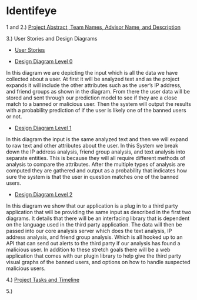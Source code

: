 # Identifeye 

1 and 2.) [Project Abstract, Team Names, Advisor Name, and Description](https://github.com/Identifeye/senior-design-assignments/blob/master/Project-Description.md) 

3.) User Stories and Design Diagrams 

* [User Stories](https://github.com/Identifeye/senior-design-assignments/blob/master/User_Stories.md)

* [Design Diagram Level 0](https://github.com/Identifeye/senior-design-assignments/blob/master/Design%20Diagrams/design_diagram_level_0.PNG)

In this diagram we are depicting the input which is all the data we have collected about a user. At first it will be analyzed text 
and as the project expands it will include the other attributes such as the user’s IP address, and friend groups as shown in the diagram. From there 
the user data will be stored and sent through our prediction model to see if they are a close match to a banned or malicious user.
Then the system will output the results with a probability prediction of if the user is likely one of the banned users or not.

* [Design Diagram Level 1](https://github.com/Identifeye/senior-design-assignments/blob/master/Design%20Diagrams/Design_Diagram_Level_1.pdf)

In this diagram the input is the same analyzed text and then we will expand to raw text and other attributes about the user. In this System 
we break down the IP address analysis, friend group analysis, and text analysis into separate entities. This is because they will all require 
different methods of analysis to compare the attributes. After the multiple types of analysis are computed they are gathered and output as a probability 
that indicates how sure the system is that the user in question matches one of the banned users. 


* [Design Diagram Level 2](https://github.com/Identifeye/senior-design-assignments/blob/master/Design%20Diagrams/design%20diagram%20level%202.pdf)

 In this diagram we show that our application is a plug in to a third party application that will be providing the same input as described in 
the first two diagrams. It details that there will be an interfacing library that is dependent on the language used in the 
third party application. The data will then be passed into our core analysis server which does the text analysis, IP address analysis, and friend 
group analysis. Which is all hooked up to an API that can send out alerts to the third party if our analysis has found a malicious user. 
In addition to these stretch goals there will be a web application that comes with our plugin library to help give the third party 
visual graphs of the banned users, and options on how to handle suspected malicious users. 

4.) [Project Tasks and Timeline](https://github.com/Identifeye/senior-design-assignments/blob/master/Milestones_Timeline_Effort_Matrix.md)

5.)
